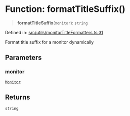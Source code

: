 # Function: formatTitleSuffix()

> **formatTitleSuffix**(`monitor`): `string`

Defined in: [src/utils/monitorTitleFormatters.ts:31](https://github.com/Nick2bad4u/Uptime-Watcher/blob/3cce0c3b352c8390536ca3c7399ece50a05faf18/src/utils/monitorTitleFormatters.ts#L31)

Format title suffix for a monitor dynamically

## Parameters

### monitor

[`Monitor`](../../../../shared/types/interfaces/Monitor.md)

## Returns

`string`

